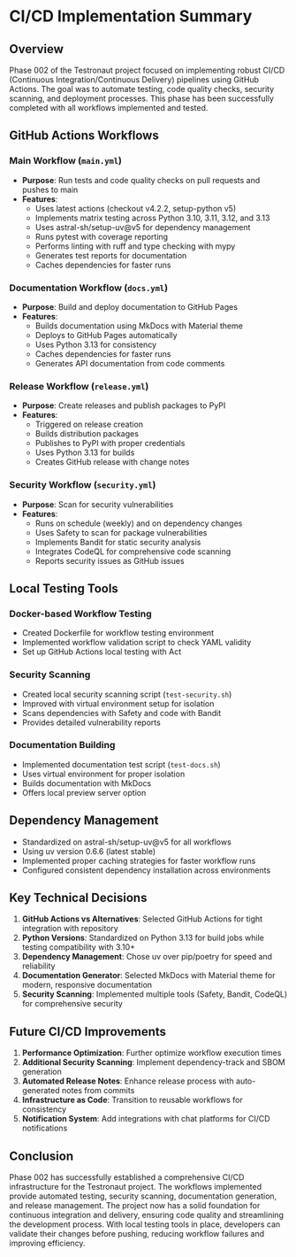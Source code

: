 # CI/CD Implementation Summary

## Overview

Phase 002 of the Testronaut project focused on implementing robust CI/CD (Continuous Integration/Continuous Delivery) pipelines using GitHub Actions. The goal was to automate testing, code quality checks, security scanning, and deployment processes. This phase has been successfully completed with all workflows implemented and tested.

## GitHub Actions Workflows

### Main Workflow (`main.yml`)
- **Purpose**: Run tests and code quality checks on pull requests and pushes to main
- **Features**:
  - Uses latest actions (checkout v4.2.2, setup-python v5)
  - Implements matrix testing across Python 3.10, 3.11, 3.12, and 3.13
  - Uses astral-sh/setup-uv@v5 for dependency management
  - Runs pytest with coverage reporting
  - Performs linting with ruff and type checking with mypy
  - Generates test reports for documentation
  - Caches dependencies for faster runs

### Documentation Workflow (`docs.yml`)
- **Purpose**: Build and deploy documentation to GitHub Pages
- **Features**:
  - Builds documentation using MkDocs with Material theme
  - Deploys to GitHub Pages automatically
  - Uses Python 3.13 for consistency
  - Caches dependencies for faster runs
  - Generates API documentation from code comments

### Release Workflow (`release.yml`)
- **Purpose**: Create releases and publish packages to PyPI
- **Features**:
  - Triggered on release creation
  - Builds distribution packages
  - Publishes to PyPI with proper credentials
  - Uses Python 3.13 for builds
  - Creates GitHub release with change notes

### Security Workflow (`security.yml`)
- **Purpose**: Scan for security vulnerabilities
- **Features**:
  - Runs on schedule (weekly) and on dependency changes
  - Uses Safety to scan for package vulnerabilities
  - Implements Bandit for static security analysis
  - Integrates CodeQL for comprehensive code scanning
  - Reports security issues as GitHub issues

## Local Testing Tools

### Docker-based Workflow Testing
- Created Dockerfile for workflow testing environment
- Implemented workflow validation script to check YAML validity
- Set up GitHub Actions local testing with Act

### Security Scanning
- Created local security scanning script (`test-security.sh`)
- Improved with virtual environment setup for isolation
- Scans dependencies with Safety and code with Bandit
- Provides detailed vulnerability reports

### Documentation Building
- Implemented documentation test script (`test-docs.sh`)
- Uses virtual environment for proper isolation
- Builds documentation with MkDocs
- Offers local preview server option

## Dependency Management

- Standardized on astral-sh/setup-uv@v5 for all workflows
- Using uv version 0.6.6 (latest stable)
- Implemented proper caching strategies for faster workflow runs
- Configured consistent dependency installation across environments

## Key Technical Decisions

1. **GitHub Actions vs Alternatives**: Selected GitHub Actions for tight integration with repository
2. **Python Versions**: Standardized on Python 3.13 for build jobs while testing compatibility with 3.10+
3. **Dependency Management**: Chose uv over pip/poetry for speed and reliability
4. **Documentation Generator**: Selected MkDocs with Material theme for modern, responsive documentation
5. **Security Scanning**: Implemented multiple tools (Safety, Bandit, CodeQL) for comprehensive security

## Future CI/CD Improvements

1. **Performance Optimization**: Further optimize workflow execution times
2. **Additional Security Scanning**: Implement dependency-track and SBOM generation
3. **Automated Release Notes**: Enhance release process with auto-generated notes from commits
4. **Infrastructure as Code**: Transition to reusable workflows for consistency
5. **Notification System**: Add integrations with chat platforms for CI/CD notifications

## Conclusion

Phase 002 has successfully established a comprehensive CI/CD infrastructure for the Testronaut project. The workflows implemented provide automated testing, security scanning, documentation generation, and release management. The project now has a solid foundation for continuous integration and delivery, ensuring code quality and streamlining the development process. With local testing tools in place, developers can validate their changes before pushing, reducing workflow failures and improving efficiency.